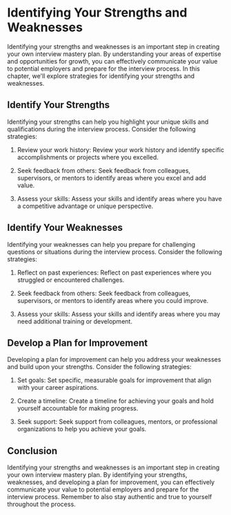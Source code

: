 Identifying Your Strengths and Weaknesses
===============================================================================================

Identifying your strengths and weaknesses is an important step in creating your own interview mastery plan. By understanding your areas of expertise and opportunities for growth, you can effectively communicate your value to potential employers and prepare for the interview process. In this chapter, we'll explore strategies for identifying your strengths and weaknesses.

Identify Your Strengths
-----------------------

Identifying your strengths can help you highlight your unique skills and qualifications during the interview process. Consider the following strategies:

1. Review your work history: Review your work history and identify specific accomplishments or projects where you excelled.

2. Seek feedback from others: Seek feedback from colleagues, supervisors, or mentors to identify areas where you excel and add value.

3. Assess your skills: Assess your skills and identify areas where you have a competitive advantage or unique perspective.

Identify Your Weaknesses
------------------------

Identifying your weaknesses can help you prepare for challenging questions or situations during the interview process. Consider the following strategies:

1. Reflect on past experiences: Reflect on past experiences where you struggled or encountered challenges.

2. Seek feedback from others: Seek feedback from colleagues, supervisors, or mentors to identify areas where you could improve.

3. Assess your skills: Assess your skills and identify areas where you may need additional training or development.

Develop a Plan for Improvement
------------------------------

Developing a plan for improvement can help you address your weaknesses and build upon your strengths. Consider the following strategies:

1. Set goals: Set specific, measurable goals for improvement that align with your career aspirations.

2. Create a timeline: Create a timeline for achieving your goals and hold yourself accountable for making progress.

3. Seek support: Seek support from colleagues, mentors, or professional organizations to help you achieve your goals.

Conclusion
----------

Identifying your strengths and weaknesses is an important step in creating your own interview mastery plan. By identifying your strengths, weaknesses, and developing a plan for improvement, you can effectively communicate your value to potential employers and prepare for the interview process. Remember to also stay authentic and true to yourself throughout the process.
